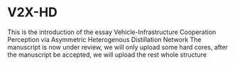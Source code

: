 # V2X-HD
This is the introduction of the essay Vehicle-Infrastructure Cooperation Perception via Asymmetric Heterogenous Distillation Network
The manuscript is now under review, we will only upload some hard cores, after the manuscript be accepted, we will upload the rest whole structure
